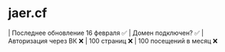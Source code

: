 # jaer.cf

| Последнее обновление 16 февраля :white_check_mark:
| Домен подключен? :white_check_mark:
| Авторизация через ВК :x:
| 100 страниц :x:
| 100 посещений в месяц :x:
